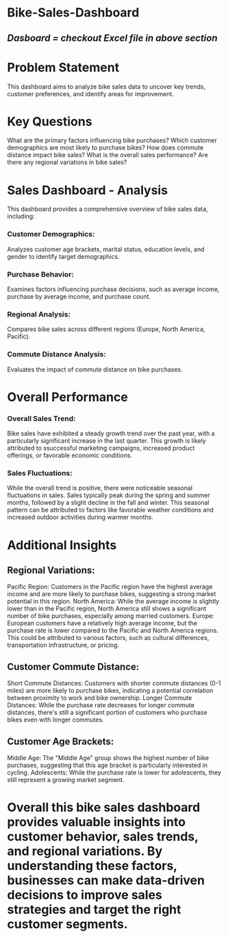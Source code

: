 # Bike-Sales-Dashboard

## _Dasboard = checkout Excel file in above section_

# Problem Statement
This dashboard aims to analyze bike sales data to uncover key trends, customer preferences, and identify areas for improvement.

# Key Questions
What are the primary factors influencing bike purchases?
Which customer demographics are most likely to purchase bikes?
How does commute distance impact bike sales?
What is the overall sales performance?
Are there any regional variations in bike sales?

# Sales Dashboard - Analysis
This dashboard provides a comprehensive overview of bike sales data, including:

### Customer Demographics: 
Analyzes customer age brackets, marital status, education levels, and gender to identify target demographics.
### Purchase Behavior: 
Examines factors influencing purchase decisions, such as average income, purchase by average income, and purchase count.
### Regional Analysis: 
Compares bike sales across different regions (Europe, North America, Pacific).
### Commute Distance Analysis: 
Evaluates the impact of commute distance on bike purchases.

# Overall Performance

### Overall Sales Trend: 
Bike sales have exhibited a steady growth trend over the past year, with a particularly significant increase in the last quarter. This growth is likely attributed to ssuccessful marketing campaigns, increased product offerings, or favorable economic conditions.

### Sales Fluctuations: 
While the overall trend is positive, there were noticeable seasonal fluctuations in sales. Sales typically peak during the spring and summer months, followed by a slight decline in the fall and winter. This seasonal pattern can be attributed to factors like favorable weather conditions and increased outdoor activities during warmer months.

# Additional Insights

## Regional Variations:
Pacific Region: Customers in the Pacific region have the highest average income and are more likely to purchase bikes, suggesting a strong market potential in this region.
North America: While the average income is slightly lower than in the Pacific region, North America still shows a significant number of bike purchases, especially among married customers.
Europe: European customers have a relatively high average income, but the purchase rate is lower compared to the Pacific and North America regions. This could be attributed to various factors, such as cultural differences, transportation infrastructure, or pricing.

## Customer Commute Distance:
Short Commute Distances: Customers with shorter commute distances (0-1 miles) are more likely to purchase bikes, indicating a potential correlation between proximity to work and bike ownership.
Longer Commute Distances: While the purchase rate decreases for longer commute distances, there's still a significant portion of customers who purchase bikes even with longer commutes.

## Customer Age Brackets:
Middle Age: The "Middle Age" group shows the highest number of bike purchases, suggesting that this age bracket is particularly interested in cycling.
Adolescents: While the purchase rate is lower for adolescents, they still represent a growing market segment.

# Overall this bike sales dashboard provides valuable insights into customer behavior, sales trends, and regional variations. By understanding these factors, businesses can make data-driven decisions to improve sales strategies and target the right customer segments.
